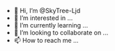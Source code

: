- 👋 Hi, I’m @SkyTree-Ljd
- 👀 I’m interested in ...
- 🌱 I’m currently learning ...
- 💞️ I’m looking to collaborate on ...
- 📫 How to reach me ...

<!---
SkyTree-Ljd/SkyTree-Ljd is a ✨ special ✨ repository because its `README.md` (this file) appears on your GitHub profile.
You can click the Preview link to take a look at your changes.
--->
